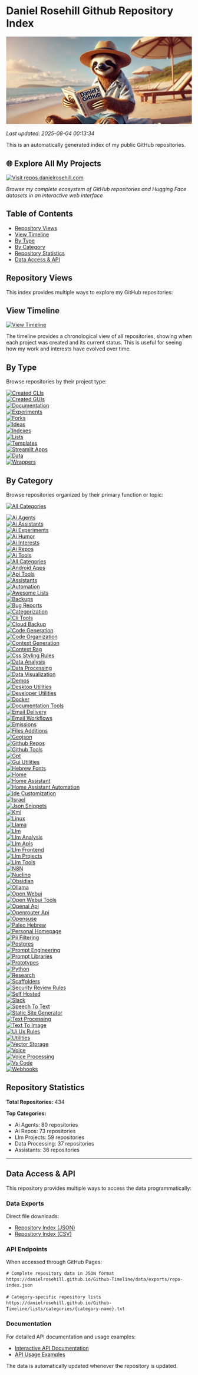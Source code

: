 # Daniel Rosehill Github Repository Index

![Banner](banners/index.png)

*Last updated: 2025-08-04 00:13:34*

This is an automatically generated index of my public GitHub repositories.

## 🌐 Explore All My Projects

[![Visit repos.danielrosehill.com](https://img.shields.io/badge/🌐_repos.danielrosehill.com-Visit_Full_Index-2ea44f?style=for-the-badge&logo=github&logoColor=white)](https://repos.danielrosehill.com)

*Browse my complete ecosystem of GitHub repositories and Hugging Face datasets in an interactive web interface*

## Table of Contents
- [Repository Views](#repository-views)
- [View Timeline](#view-timeline)
- [By Type](#by-type)
- [By Category](#by-category)
- [Repository Statistics](#repository-statistics)
- [Data Access & API](#data-access--api)

## Repository Views

This index provides multiple ways to explore my GitHub repositories:

## View Timeline
[![View Timeline](https://img.shields.io/badge/Timeline-4285F4?style=for-the-badge&logo=github&logoColor=white)](timeline.md)

The timeline provides a chronological view of all repositories, showing when each project was created and its current status. This is useful for seeing how my work and interests have evolved over time.

## By Type
Browse repositories by their project type:

[![Created CLIs](https://img.shields.io/badge/Created_CLIs-0D47A1?style=for-the-badge&logo=github)](sections/created-clis.md)<br>[![Created GUIs](https://img.shields.io/badge/Created_GUIs-0D47A1?style=for-the-badge&logo=github)](sections/created-guis.md)<br>[![Documentation](https://img.shields.io/badge/Documentation-0D47A1?style=for-the-badge&logo=github)](sections/documentation.md)<br>[![Experiments](https://img.shields.io/badge/Experiments-0D47A1?style=for-the-badge&logo=github)](sections/experiments.md)<br>[![Forks](https://img.shields.io/badge/Forks-0D47A1?style=for-the-badge&logo=github)](sections/forks.md)<br>[![Ideas](https://img.shields.io/badge/Ideas-0D47A1?style=for-the-badge&logo=github)](sections/ideas.md)<br>[![Indexes](https://img.shields.io/badge/Indexes-0D47A1?style=for-the-badge&logo=github)](sections/indexes.md)<br>[![Lists](https://img.shields.io/badge/Lists-0D47A1?style=for-the-badge&logo=github)](sections/lists.md)<br>[![Templates](https://img.shields.io/badge/Templates-0D47A1?style=for-the-badge&logo=github)](sections/templates.md)<br>[![Streamlit Apps](https://img.shields.io/badge/Streamlit_Apps-0D47A1?style=for-the-badge&logo=github)](sections/streamlit-apps.md)<br>[![Data](https://img.shields.io/badge/Data-0D47A1?style=for-the-badge&logo=github)](sections/data.md)<br>[![Wrappers](https://img.shields.io/badge/Wrappers-0D47A1?style=for-the-badge&logo=github)](sections/wrappers.md)

## By Category
Browse repositories organized by their primary function or topic:

[![All Categories](https://img.shields.io/badge/All_Categories-FF5722?style=for-the-badge&logo=github&logoColor=white)](sections/all-categories.md)

[![Ai Agents](https://img.shields.io/badge/Ai_Agents-2ea44f?style=for-the-badge&logo=github)](sections/ai-agents.md)<br>[![Ai Assistants](https://img.shields.io/badge/Ai_Assistants-2ea44f?style=for-the-badge&logo=github)](sections/ai-assistants.md)<br>[![Ai Experiments](https://img.shields.io/badge/Ai_Experiments-2ea44f?style=for-the-badge&logo=github)](sections/ai-experiments.md)<br>[![Ai Humor](https://img.shields.io/badge/Ai_Humor-2ea44f?style=for-the-badge&logo=github)](sections/ai-humor.md)<br>[![Ai Interests](https://img.shields.io/badge/Ai_Interests-2ea44f?style=for-the-badge&logo=github)](sections/ai-interests.md)<br>[![Ai Repos](https://img.shields.io/badge/Ai_Repos-2ea44f?style=for-the-badge&logo=github)](sections/ai-repos.md)<br>[![Ai Tools](https://img.shields.io/badge/Ai_Tools-2ea44f?style=for-the-badge&logo=github)](sections/ai-tools.md)<br>[![All Categories](https://img.shields.io/badge/All_Categories-2ea44f?style=for-the-badge&logo=github)](sections/all-categories.md)<br>[![Android Apps](https://img.shields.io/badge/Android_Apps-2ea44f?style=for-the-badge&logo=github)](sections/android-apps.md)<br>[![Api Tools](https://img.shields.io/badge/Api_Tools-2ea44f?style=for-the-badge&logo=github)](sections/api-tools.md)<br>[![Assistants](https://img.shields.io/badge/Assistants-2ea44f?style=for-the-badge&logo=github)](sections/assistants.md)<br>[![Automation](https://img.shields.io/badge/Automation-2ea44f?style=for-the-badge&logo=github)](sections/automation.md)<br>[![Awesome Lists](https://img.shields.io/badge/Awesome_Lists-2ea44f?style=for-the-badge&logo=github)](sections/awesome-lists.md)<br>[![Backups](https://img.shields.io/badge/Backups-2ea44f?style=for-the-badge&logo=github)](sections/backups.md)<br>[![Bug Reports](https://img.shields.io/badge/Bug_Reports-2ea44f?style=for-the-badge&logo=github)](sections/bug-reports.md)<br>[![Categorization](https://img.shields.io/badge/Categorization-2ea44f?style=for-the-badge&logo=github)](sections/categorization.md)<br>[![Cli Tools](https://img.shields.io/badge/Cli_Tools-2ea44f?style=for-the-badge&logo=github)](sections/cli-tools.md)<br>[![Cloud Backup](https://img.shields.io/badge/Cloud_Backup-2ea44f?style=for-the-badge&logo=github)](sections/cloud-backup.md)<br>[![Code Generation](https://img.shields.io/badge/Code_Generation-2ea44f?style=for-the-badge&logo=github)](sections/code-generation.md)<br>[![Code Organization](https://img.shields.io/badge/Code_Organization-2ea44f?style=for-the-badge&logo=github)](sections/code-organization.md)<br>[![Context Generation](https://img.shields.io/badge/Context_Generation-2ea44f?style=for-the-badge&logo=github)](sections/context-generation.md)<br>[![Context Rag](https://img.shields.io/badge/Context_Rag-2ea44f?style=for-the-badge&logo=github)](sections/context-rag.md)<br>[![Css Styling Rules](https://img.shields.io/badge/Css_Styling_Rules-2ea44f?style=for-the-badge&logo=github)](sections/css-styling-rules.md)<br>[![Data Analysis](https://img.shields.io/badge/Data_Analysis-2ea44f?style=for-the-badge&logo=github)](sections/data-analysis.md)<br>[![Data Processing](https://img.shields.io/badge/Data_Processing-2ea44f?style=for-the-badge&logo=github)](sections/data-processing.md)<br>[![Data Visualization](https://img.shields.io/badge/Data_Visualization-2ea44f?style=for-the-badge&logo=github)](sections/data-visualization.md)<br>[![Demos](https://img.shields.io/badge/Demos-2ea44f?style=for-the-badge&logo=github)](sections/demos.md)<br>[![Desktop Utilities](https://img.shields.io/badge/Desktop_Utilities-2ea44f?style=for-the-badge&logo=github)](sections/desktop-utilities.md)<br>[![Developer Utilities](https://img.shields.io/badge/Developer_Utilities-2ea44f?style=for-the-badge&logo=github)](sections/developer-utilities.md)<br>[![Docker](https://img.shields.io/badge/Docker-2ea44f?style=for-the-badge&logo=github)](sections/docker.md)<br>[![Documentation Tools](https://img.shields.io/badge/Documentation_Tools-2ea44f?style=for-the-badge&logo=github)](sections/documentation-tools.md)<br>[![Email Delivery](https://img.shields.io/badge/Email_Delivery-2ea44f?style=for-the-badge&logo=github)](sections/email-delivery.md)<br>[![Email Workflows](https://img.shields.io/badge/Email_Workflows-2ea44f?style=for-the-badge&logo=github)](sections/email-workflows.md)<br>[![Emissions](https://img.shields.io/badge/Emissions-2ea44f?style=for-the-badge&logo=github)](sections/emissions.md)<br>[![Files Additions](https://img.shields.io/badge/Files_Additions-2ea44f?style=for-the-badge&logo=github)](sections/files-additions.md)<br>[![Geojson](https://img.shields.io/badge/Geojson-2ea44f?style=for-the-badge&logo=github)](sections/geojson.md)<br>[![Github Repos](https://img.shields.io/badge/Github_Repos-2ea44f?style=for-the-badge&logo=github)](sections/github-repos.md)<br>[![Github Tools](https://img.shields.io/badge/Github_Tools-2ea44f?style=for-the-badge&logo=github)](sections/github-tools.md)<br>[![Gpt](https://img.shields.io/badge/Gpt-2ea44f?style=for-the-badge&logo=github)](sections/gpt.md)<br>[![Gui Utilities](https://img.shields.io/badge/Gui_Utilities-2ea44f?style=for-the-badge&logo=github)](sections/gui-utilities.md)<br>[![Hebrew Fonts](https://img.shields.io/badge/Hebrew_Fonts-2ea44f?style=for-the-badge&logo=github)](sections/hebrew-fonts.md)<br>[![Home](https://img.shields.io/badge/Home-2ea44f?style=for-the-badge&logo=github)](sections/home.md)<br>[![Home Assistant](https://img.shields.io/badge/Home_Assistant-2ea44f?style=for-the-badge&logo=github)](sections/home-assistant.md)<br>[![Home Assistant Automation](https://img.shields.io/badge/Home_Assistant_Automation-2ea44f?style=for-the-badge&logo=github)](sections/home-assistant-automation.md)<br>[![Ide Customization](https://img.shields.io/badge/Ide_Customization-2ea44f?style=for-the-badge&logo=github)](sections/ide-customization.md)<br>[![Israel](https://img.shields.io/badge/Israel-2ea44f?style=for-the-badge&logo=github)](sections/israel.md)<br>[![Json Snippets](https://img.shields.io/badge/Json_Snippets-2ea44f?style=for-the-badge&logo=github)](sections/json-snippets.md)<br>[![Kml](https://img.shields.io/badge/Kml-2ea44f?style=for-the-badge&logo=github)](sections/kml.md)<br>[![Linux](https://img.shields.io/badge/Linux-2ea44f?style=for-the-badge&logo=github)](sections/linux.md)<br>[![Llama](https://img.shields.io/badge/Llama-2ea44f?style=for-the-badge&logo=github)](sections/llama.md)<br>[![Llm](https://img.shields.io/badge/Llm-2ea44f?style=for-the-badge&logo=github)](sections/llm.md)<br>[![Llm Analysis](https://img.shields.io/badge/Llm_Analysis-2ea44f?style=for-the-badge&logo=github)](sections/llm-analysis.md)<br>[![Llm Apis](https://img.shields.io/badge/Llm_Apis-2ea44f?style=for-the-badge&logo=github)](sections/llm-apis.md)<br>[![Llm Frontend](https://img.shields.io/badge/Llm_Frontend-2ea44f?style=for-the-badge&logo=github)](sections/llm-frontend.md)<br>[![Llm Projects](https://img.shields.io/badge/Llm_Projects-2ea44f?style=for-the-badge&logo=github)](sections/llm-projects.md)<br>[![Llm Tools](https://img.shields.io/badge/Llm_Tools-2ea44f?style=for-the-badge&logo=github)](sections/llm-tools.md)<br>[![N8N](https://img.shields.io/badge/N8N-2ea44f?style=for-the-badge&logo=github)](sections/n8n.md)<br>[![Nuclino](https://img.shields.io/badge/Nuclino-2ea44f?style=for-the-badge&logo=github)](sections/nuclino.md)<br>[![Obsidian](https://img.shields.io/badge/Obsidian-2ea44f?style=for-the-badge&logo=github)](sections/obsidian.md)<br>[![Ollama](https://img.shields.io/badge/Ollama-2ea44f?style=for-the-badge&logo=github)](sections/ollama.md)<br>[![Open Webui](https://img.shields.io/badge/Open_Webui-2ea44f?style=for-the-badge&logo=github)](sections/open-webui.md)<br>[![Open Webui Tools](https://img.shields.io/badge/Open_Webui_Tools-2ea44f?style=for-the-badge&logo=github)](sections/open-webui-tools.md)<br>[![Openai Api](https://img.shields.io/badge/Openai_Api-2ea44f?style=for-the-badge&logo=github)](sections/openai-api.md)<br>[![Openrouter Api](https://img.shields.io/badge/Openrouter_Api-2ea44f?style=for-the-badge&logo=github)](sections/openrouter-api.md)<br>[![Opensuse](https://img.shields.io/badge/Opensuse-2ea44f?style=for-the-badge&logo=github)](sections/opensuse.md)<br>[![Paleo Hebrew](https://img.shields.io/badge/Paleo_Hebrew-2ea44f?style=for-the-badge&logo=github)](sections/paleo-hebrew.md)<br>[![Personal Homepage](https://img.shields.io/badge/Personal_Homepage-2ea44f?style=for-the-badge&logo=github)](sections/personal-homepage.md)<br>[![Pii Filtering](https://img.shields.io/badge/Pii_Filtering-2ea44f?style=for-the-badge&logo=github)](sections/pii-filtering.md)<br>[![Postgres](https://img.shields.io/badge/Postgres-2ea44f?style=for-the-badge&logo=github)](sections/postgres.md)<br>[![Prompt Engineering](https://img.shields.io/badge/Prompt_Engineering-2ea44f?style=for-the-badge&logo=github)](sections/prompt-engineering.md)<br>[![Prompt Libraries](https://img.shields.io/badge/Prompt_Libraries-2ea44f?style=for-the-badge&logo=github)](sections/prompt-libraries.md)<br>[![Prototypes](https://img.shields.io/badge/Prototypes-2ea44f?style=for-the-badge&logo=github)](sections/prototypes.md)<br>[![Python](https://img.shields.io/badge/Python-2ea44f?style=for-the-badge&logo=github)](sections/python.md)<br>[![Research](https://img.shields.io/badge/Research-2ea44f?style=for-the-badge&logo=github)](sections/research.md)<br>[![Scaffolders](https://img.shields.io/badge/Scaffolders-2ea44f?style=for-the-badge&logo=github)](sections/scaffolders.md)<br>[![Security Review Rules](https://img.shields.io/badge/Security_Review_Rules-2ea44f?style=for-the-badge&logo=github)](sections/security-review-rules.md)<br>[![Self Hosted](https://img.shields.io/badge/Self_Hosted-2ea44f?style=for-the-badge&logo=github)](sections/self-hosted.md)<br>[![Slack](https://img.shields.io/badge/Slack-2ea44f?style=for-the-badge&logo=github)](sections/slack.md)<br>[![Speech To Text](https://img.shields.io/badge/Speech_To_Text-2ea44f?style=for-the-badge&logo=github)](sections/speech-to-text.md)<br>[![Static Site Generator](https://img.shields.io/badge/Static_Site_Generator-2ea44f?style=for-the-badge&logo=github)](sections/static-site-generator.md)<br>[![Text Processing](https://img.shields.io/badge/Text_Processing-2ea44f?style=for-the-badge&logo=github)](sections/text-processing.md)<br>[![Text To Image](https://img.shields.io/badge/Text_To_Image-2ea44f?style=for-the-badge&logo=github)](sections/text-to-image.md)<br>[![Ui Ux Rules](https://img.shields.io/badge/Ui_Ux_Rules-2ea44f?style=for-the-badge&logo=github)](sections/ui-ux-rules.md)<br>[![Utilities](https://img.shields.io/badge/Utilities-2ea44f?style=for-the-badge&logo=github)](sections/utilities.md)<br>[![Vector Storage](https://img.shields.io/badge/Vector_Storage-2ea44f?style=for-the-badge&logo=github)](sections/vector-storage.md)<br>[![Voice](https://img.shields.io/badge/Voice-2ea44f?style=for-the-badge&logo=github)](sections/voice.md)<br>[![Voice Processing](https://img.shields.io/badge/Voice_Processing-2ea44f?style=for-the-badge&logo=github)](sections/voice-processing.md)<br>[![Vs Code](https://img.shields.io/badge/Vs_Code-2ea44f?style=for-the-badge&logo=github)](sections/vs-code.md)<br>[![Webhooks](https://img.shields.io/badge/Webhooks-2ea44f?style=for-the-badge&logo=github)](sections/webhooks.md)

## Repository Statistics

**Total Repositories:** 434

**Top Categories:**
- Ai Agents: 80 repositories
- Ai Repos: 73 repositories
- Llm Projects: 59 repositories
- Data Processing: 37 repositories
- Assistants: 36 repositories

---

## Data Access & API

This repository provides multiple ways to access the data programmatically:

### Data Exports
Direct file downloads:
- [Repository Index (JSON)](data/exports/repo-index.json)
- [Repository Index (CSV)](data/exports/repo-index.csv)

### API Endpoints
When accessed through GitHub Pages:
```
# Complete repository data in JSON format
https://danielrosehill.github.io/Github-Timeline/data/exports/repo-index.json

# Category-specific repository lists
https://danielrosehill.github.io/Github-Timeline/lists/categories/{category-name}.txt
```

### Documentation
For detailed API documentation and usage examples:
- [Interactive API Documentation](https://danielrosehill.github.io/Github-Timeline/)
- [API Usage Examples](examples/api-usage.md)

The data is automatically updated whenever the repository is updated.